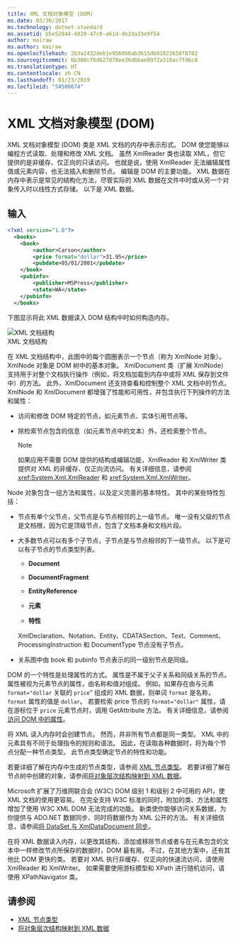 ```yaml
---
title: XML 文档对象模型 (DOM)
ms.date: 03/30/2017
ms.technology: dotnet-standard
ms.assetid: b5e52844-4820-47c0-a61d-de2da33e9f54
author: mairaw
ms.author: mairaw
ms.openlocfilehash: 2b3a2432deb1e956060ab3615db01821658f8782
ms.sourcegitcommit: 6b308cf6d627d78ee36dbbae8972a310ac7fd6c8
ms.translationtype: HT
ms.contentlocale: zh-CN
ms.lasthandoff: 01/23/2019
ms.locfileid: "54508674"
---
```

# <a name="xml-document-object-model-dom"></a>XML 文档对象模型 (DOM)
XML 文档对象模型 (DOM) 类是 XML 文档的内存中表示形式。 DOM 使您能够以编程方式读取、处理和修改 XML 文档。 虽然 XmlReader 类也读取 XML，但它提供的是非缓存、仅正向的只读访问。 也就是说，使用 XmlReader 无法编辑属性值或元素内容，也无法插入和删除节点。 编辑是 DOM 的主要功能。 XML 数据在内存中表示是常见的结构化方法，尽管实际的 XML 数据在文件中时或从另一个对象传入时以线性方式存储。 以下是 XML 数据。  
  
## <a name="input"></a>输入  
  
```xml  
<?xml version="1.0"?>  
  <books>  
    <book>  
        <author>Carson</author>  
        <price format="dollar">31.95</price>  
        <pubdate>05/01/2001</pubdate>  
    </book>  
    <pubinfo>  
        <publisher>MSPress</publisher>  
        <state>WA</state>  
    </pubinfo>  
  </books>   
```  
  
 下图显示将此 XML 数据读入 DOM 结构中时如何构造内存。  
  
 ![XML 文档结构](../../../../docs/standard/data/xml/media/xml-to-domtree.gif "XML_To_DOMTree")  
XML 文档结构  
  
 在 XML 文档结构中，此图中的每个圆圈表示一个节点（称为 XmlNode 对象）。 XmlNode 对象是 DOM 树中的基本对象。 XmlDocument 类（扩展 XmlNode）支持用于对整个文档执行操作（例如，将文档加载到内存中或将 XML 保存到文件中）的方法。 此外，XmlDocument 还支持查看和控制整个 XML 文档中的节点。 XmlNode 和 XmlDocument 都增强了性能和可用性，并包含执行下列操作的方法和属性：  
  
-   访问和修改 DOM 特定的节点，如元素节点、实体引用节点等。  
  
-   除检索节点包含的信息（如元素节点中的文本）外，还检索整个节点。  
  
    > [!NOTE]
    >  如果应用不需要 DOM 提供的结构或编辑功能，XmlReader 和 XmlWriter 类提供对 XML 的非缓存、仅正向流访问。 有关详细信息，请参阅 <xref:System.Xml.XmlReader> 和 <xref:System.Xml.XmlWriter>。  
  
 Node 对象包含一组方法和属性，以及定义完善的基本特性。 其中的某些特性包括：  
  
-   节点有单个父节点，父节点是与节点相邻的上一级节点。 唯一没有父级的节点是文档根，因为它是顶级节点，包含了文档本身和文档片段。  
  
-   大多数节点可以有多个子节点，子节点是与节点相邻的下一级节点。 以下是可以有子节点的节点类型列表。  
  
    -   **Document**  
  
    -   **DocumentFragment**  
  
    -   **EntityReference**  
  
    -   **元素**  
  
    -   **特性**  
  
     XmlDeclaration、Notation、Entity、CDATASection、Text、Comment、ProcessingInstruction 和 DocumentType 节点没有子节点。  
  
-   关系图中由 book 和 pubinfo 节点表示的同一级别节点是同级。  
  
 DOM 的一个特性是处理属性的方式。 属性是不属于父子关系和同级关系的节点。 属性被视为元素节点的属性，由名称和值对组成。 例如，如果存在由与元素 `format="dollar` 关联的 `price`" 组成的 XML 数据，则单词 `format` 是名称，`format` 属性的值是 `dollar`。 若要检索 price 节点的 `format="dollar"` 属性，请在游标位于 `price` 元素节点时，调用 GetAttribute 方法。 有关详细信息，请参阅[访问 DOM 中的属性](../../../../docs/standard/data/xml/accessing-attributes-in-the-dom.md)。  
  
 将 XML 读入内存时会创建节点。 然而，并非所有节点都是同一类型。 XML 中的元素具有不同于处理指令的规则和语法。 因此，在读取各种数据时，将为每个节点分配一种节点类型。 此节点类型确定节点的特性和功能。  
  
 若要详细了解在内存中生成的节点类型，请参阅 [XML 节点类型](../../../../docs/standard/data/xml/types-of-xml-nodes.md)。 若要详细了解在节点树中创建的对象，请参阅[将对象层次结构映射到 XML 数据](../../../../docs/standard/data/xml/mapping-the-object-hierarchy-to-xml-data.md)。  
  
 Microsoft 扩展了万维网联合会 (W3C) DOM 级别 1 和级别 2 中可用的 API，使 XML 文档的使用更容易。 在完全支持 W3C 标准的同时，附加的类、方法和属性增加了使用 W3C XML DOM 无法完成的功能。 新类使你能够访问关系数据，为你提供与 ADO.NET 数据同步、同时将数据作为 XML 公开的方法。 有关详细信息，请参阅[将 DataSet 与 XmlDataDocument 同步](../../../../docs/framework/data/adonet/dataset-datatable-dataview/dataset-and-xmldatadocument-synchronization.md)。  
  
 在将 XML 数据读入内存，以更改其结构、添加或移除节点或者与在元素包含的文本中一样修改节点所保存的数据时，DOM 最有用。 不过，在其他方案中，还有其他比 DOM 更快的类。 若要对 XML 执行非缓存、仅正向的快速流访问，请使用 XmlReader 和 XmlWriter。 如果需要使用游标模型和 XPath 进行随机访问，请使用 XPathNavigator 类。  
  
## <a name="see-also"></a>请参阅

- [XML 节点类型](../../../../docs/standard/data/xml/types-of-xml-nodes.md)
- [将对象层次结构映射到 XML 数据](../../../../docs/standard/data/xml/mapping-the-object-hierarchy-to-xml-data.md)
